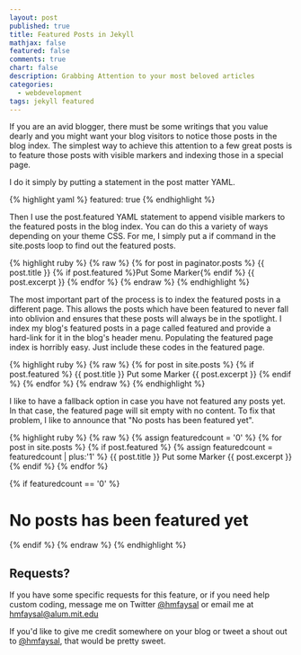 ```yaml
---
layout: post
published: true
title: Featured Posts in Jekyll
mathjax: false
featured: false
comments: true
chart: false
description: Grabbing Attention to your most beloved articles
categories: 
  - webdevelopment
tags: jekyll featured
---
```


If you are an avid blogger, there must be some writings that you value dearly and you might want your blog visitors to notice those posts in the blog index. The simplest way to achieve this attention to a few great posts is to feature those posts with visible markers and indexing those in a special page.

I do it simply by putting a statement in the post matter YAML.

{% highlight yaml %}
featured: true
{% endhighlight %}

Then I use the post.featured YAML statement to append visible markers to the featured posts in the blog index. You can do this a variety of ways depending on your theme CSS.
For me, I simply put a if command in the site.posts loop to find out the featured posts.

{% highlight ruby %}
{% raw %}
{% for post in paginator.posts %}
	{{ post.title }} {% if post.featured %}Put Some Marker{% endif %}
  {{ post.excerpt }}
{% endfor %}
{% endraw %}
{% endhighlight %}

The most important part of the process is to index the featured posts in a different page. This allows the posts which have been featured to never fall into oblivion and ensures that these posts will always be in the spotlight. I index my blog's featured posts in a page called featured and provide a hard-link for it in the blog's header menu.
Populating the featured page index is horribly easy. Just include these codes in the featured page.

{% highlight ruby %}
{% raw %}
{% for post in site.posts %}
	{% if post.featured %}
		{{ post.title }} Put some Marker
    {{ post.excerpt }}
  {% endif %}
{% endfor %}
{% endraw %}
{% endhighlight %}

I like to have a fallback option in case you have not featured any posts yet. In that case, the featured page will sit empty with no content. To fix that problem, I like to announce that "No posts has been featured yet".

{% highlight ruby %}
{% raw %}
{% assign featuredcount = '0' %}
{% for post in site.posts %}
  {% if post.featured %}
  {% assign featuredcount = featuredcount | plus:'1' %}
		{{ post.title }} Put some Marker
    {{ post.excerpt }}
  {% endif %}
{% endfor %}

{% if featuredcount == '0' %}
	<h1>No posts has been featured yet</h1>
{% endif %}
{% endraw %}
{% endhighlight %}

## **Requests?**

If you have some specific requests for this feature, or if you need help custom coding, message me on Twitter [@hmfaysal](http://twitter.com/hmfaysal) or email me at [hmfaysal@alum.mit.edu](mailto:hmfaysal@alum.mit.edu)

If you'd like to give me credit somewhere on your blog or tweet a shout out to [@hmfaysal](https://twitter.com/hmfaysal), that would be pretty sweet.